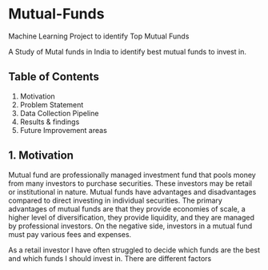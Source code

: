 # Mutual-Funds
Machine Learning Project to identify Top Mutual Funds

A Study of Mutal funds in India to identify best mutual funds to invest in. 

## Table of Contents
1. Motivation
2. Problem Statement
3. Data Collection Pipeline
4. Results & findings
5. Future Improvement areas 

## 1. Motivation
Mutual fund are professionally managed investment fund that pools money from many investors to purchase securities. These investors may be retail or institutional in nature.
Mutual funds have advantages and disadvantages compared to direct investing in individual securities. The primary advantages of mutual funds are that they provide economies of scale, a higher level of diversification, they provide liquidity, and they are managed by professional investors. On the negative side, investors in a mutual fund must pay various fees and expenses.

As a retail investor I have often struggled to decide which funds are the best and which funds I should invest in. There are different factors 

